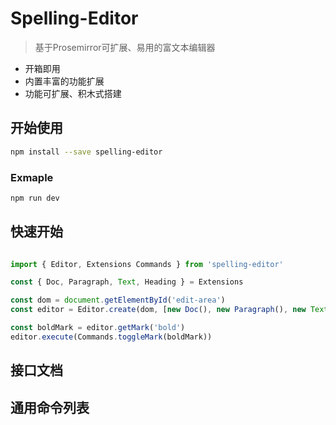 # Spelling-Editor

> 基于Prosemirror可扩展、易用的富文本编辑器

- 开箱即用
- 内置丰富的功能扩展
- 功能可扩展、积木式搭建

## 开始使用

```bash
npm install --save spelling-editor
```

### Exmaple

```bash
npm run dev
```

## 快速开始

```javascript

import { Editor, Extensions Commands } from 'spelling-editor'

const { Doc, Paragraph, Text, Heading } = Extensions

const dom = document.getElementById('edit-area')
const editor = Editor.create(dom, [new Doc(), new Paragraph(), new Text(), new Heading()], { })

const boldMark = editor.getMark('bold')
editor.execute(Commands.toggleMark(boldMark))

```

## 接口文档


## 通用命令列表
